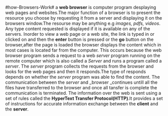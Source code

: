 #how-Browsers-Work#
a **web browser** is computer program desplaying web pages and websites.The major function of a browser is to
present the resource you choose by requesting it from a server and displaying it on the browsers window.The resourse may be 
anything e.g _images, pdfs, videos_. Any type content requested is displayed if it is available on any of the servers.
Inorder to view a web page or a web site, the link is typed in or clicked on and then the **enter** button is pressed or the **go** 
button on the browser,after the page is loaded the browser displays the content which in most cases is located far from the
computer. This occurs because the web browser program sends a request to a web _server_ program running on the remote computer
which is also called a _Server_ and runs a program called a _server_.
The _server_ program collects the requests from the browser and looks for the web pages and then it responds.The type of responds
depends on whether the _server_ program was able to find the content. The communication between the _server_ and _browser
_continues untill all the files have transferred to the browser and once all tansfer is complete the communication is terminated.
The information over the web is sent using a set of rules called the **HyperText Transfer 
Protocol(HTTP)**.It provides a set of instructions for accurate information exchange between the 
**client** and the **server**.
